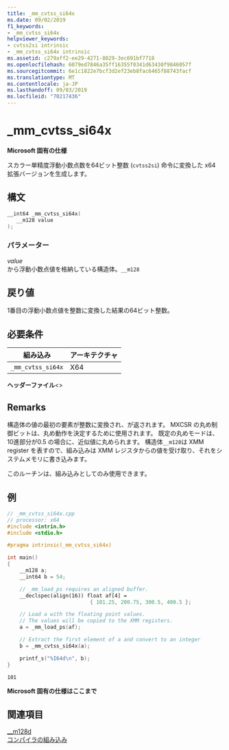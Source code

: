 ```yaml
---
title: _mm_cvtss_si64x
ms.date: 09/02/2019
f1_keywords:
- _mm_cvtss_si64x
helpviewer_keywords:
- cvtss2si intrinsic
- _mm_cvtss_si64x intrinsic
ms.assetid: c279aff2-ee29-4271-8829-3ec691bf7718
ms.openlocfilehash: 6079ed7846a35ff16355f0341d63430f9846057f
ms.sourcegitcommit: 6e1c1822e7bcf3d2ef23eb8fac6465f88743facf
ms.translationtype: MT
ms.contentlocale: ja-JP
ms.lasthandoff: 09/03/2019
ms.locfileid: "70217436"
---
```

# <a name="_mm_cvtss_si64x"></a>_mm_cvtss_si64x

**Microsoft 固有の仕様**

スカラー単精度浮動小数点数を64ビット整数 (`cvtss2si`) 命令に変換した x64 拡張バージョンを生成します。

## <a name="syntax"></a>構文

```C
__int64 _mm_cvtss_si64x(
   __m128 value
);
```

### <a name="parameters"></a>パラメーター

*value*\
から浮動小数点値を格納している構造体。`__m128`

## <a name="return-value"></a>戻り値

1番目の浮動小数点値を整数に変換した結果の64ビット整数。

## <a name="requirements"></a>必要条件

|組み込み|アーキテクチャ|
|---------------|------------------|
|`_mm_cvtss_si64x`|X64|

**ヘッダーファイル**\<>

## <a name="remarks"></a>Remarks

構造体の値の最初の要素が整数に変換され、が返されます。 MXCSR の丸め制御ビットは、丸め動作を決定するために使用されます。 既定の丸めモードは、10進部分が0.5 の場合に、近似値に丸められます。 構造体`__m128`は XMM register を表すので、組み込みは XMM レジスタからの値を受け取り、それをシステムメモリに書き込みます。

このルーチンは、組み込みとしてのみ使用できます。

## <a name="example"></a>例

```cpp
// _mm_cvtss_si64x.cpp
// processor: x64
#include <intrin.h>
#include <stdio.h>

#pragma intrinsic(_mm_cvtss_si64x)

int main()
{
    __m128 a;
    __int64 b = 54;

    // _mm_load_ps requires an aligned buffer.
    __declspec(align(16)) float af[4] =
                           { 101.25, 200.75, 300.5, 400.5 };

    // Load a with the floating point values.
    // The values will be copied to the XMM registers.
    a = _mm_load_ps(af);

    // Extract the first element of a and convert to an integer
    b = _mm_cvtss_si64x(a);

    printf_s("%I64d\n", b);
}
```

```Output
101
```

**Microsoft 固有の仕様はここまで**

## <a name="see-also"></a>関連項目

[__m128d](../cpp/m128d.md)\
[コンパイラの組み込み](../intrinsics/compiler-intrinsics.md)
